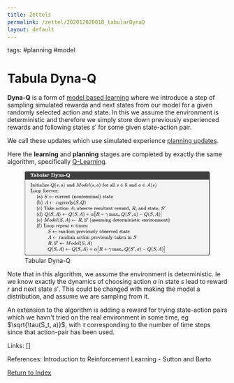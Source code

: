 ```yaml
---
title: Zettels
permalink: /zettel/202012020018_tabularDynaQ
layout: default
---
```

tags: #planning #model

# Tabula Dyna-Q

**Dyna-Q** is a form of [model based learning](202012012352_modelBasedRL) where 
we introduce a step of sampling simulated rewarda and next states from our model for 
a given randomly selected action and state. In this we assume the environment is deterministic and therefore
we simply store down previously experienced rewards and following states $s'$ for some given state-action pair.

We call these updates which use simulated experience [planning updates](202012012357_rlPlanning).

Here the **learning** and **planning** stages are completed by exactly the same algorithm,
specifically [Q-Learning](202011302128_qLearning).

<figure>
  <img src="/Images/ReinforcementLearning/TabularDynaQ.png"
     alt="ALT"
     class="centerImage"
     style="width: 700px;" />
  <figcaption> Tabular Dyna-Q </figcaption>     
</figure>

Note that in this algorithm, we assume the environment is deterministic. Ie we know exactly the dynamics of choosing action $a$ in 
state $s$ lead to reward $r$ and next state $s'$. This could be changed with making 
the model a distribution, and assume we are sampling from it. 

An extension to the algorithm is adding a reward for trying state-action pairs which 
we havn't tried on the real environment in some time, eg $\sqrt{\tau(S_t, a)}$, with $\tau$ 
corresponding to the number of time steps since that action-pair has been used.

Links: []

References: Introduction to Reinforcement Learning - Sutton and Barto

[Return to Index](index)